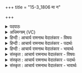 +++
title = "15-3_1806 मा न"

+++
<details><summary>पदपाठः</summary>

मा꣢। नः꣣। इन्द्र। पीयत्न꣡वे꣢। मा। श꣡र्ध꣢꣯ते। प꣡रा꣢꣯। दाः꣣। शि꣡क्ष꣢꣯। श꣣चीवः। श꣡ची꣢꣯भिः। १८०६।
</details>

<details><summary>अधिमन्त्रम् (VC)</summary>

- इन्द्रः
- मेधातिथिः काण्वः
- गायत्री
- षड्जः
</details>

<details><summary>हिन्दी : आचार्य रामनाथ वेदालंकार - विषयः</summary>

अब जगदीश्वर से प्रार्थना करते हैं।
</details>

<details><summary>हिन्दी : आचार्य रामनाथ वेदालंकार - पदार्थः</summary>

पदार्थान्वय -  हे (इन्द्र) जगदीश्वर ! आप (नः) हमें (मा) न तो (पीयत्नवे) हिंसक काम, क्रोध, लोभ आदि के लिए और (मा) न ही (शर्धते) बलवान् किसी मानव शत्रु के लिए (परा दाः) छोड़ो। हे (शचीवः) शक्तिशाली परमात्मन् ! आप (शचीभिः) अपनी शक्तियों से (शिक्ष) हमें शक्तिशाली बनाने की इच्छा करो ॥३॥ यहाँ शकार की अनेक बार आवृत्ति में वृत्त्यनुप्रास है। ‘शची’ के दो बार पाठ में लाटानुप्रास अलङ्कार है ॥३॥
</details>

<details><summary>हिन्दी : आचार्य रामनाथ वेदालंकार - भावार्थः</summary>

भावार्थ -  जो परमात्मा में श्रद्धावान् होते हैं,उनकी न हिंसक हिंसा कर पाते हैं,न हरानेवाले शत्रु उन्हें हरा पाते हैं। परमात्मा की प्रेरणा से शक्तिमान् मेधावी और कर्मयोगी होते हुए वे सभी विपदाओं का हनन कर देते हैं ॥३॥
</details>

<details><summary>संस्कृत : आचार्य रामनाथ वेदालंकार - विषयः</summary>

अथ जगदीश्वरं प्रार्थयते।
</details>

<details><summary>संस्कृत : आचार्य रामनाथ वेदालंकार - पदार्थः</summary>

पदार्थान्वय -  हे (इन्द्र) जगदीश्वर ! त्वम् (नः) अस्मान् (मा) नैव (पीयत्नवे) हिंसकाय कामक्रोधलोभादिकाय। [पीयतिर्हिंसाकर्मा। निरु० ४।२५।] (मा) नापि च (शर्धते) बलवते कस्मैचिन्मानवाय शत्रवे। [शर्ध इति बलनाम। निघं० २।९।] (परा दाः) परित्याक्षीः। हे (शचीवः) शक्तिशालिन्, त्वम् (शचीभिः) स्वकीयाभिः शक्तिभिः (शिक्ष२) अस्मान् शक्तान् कर्तुमिच्छ। [शक्लृ शक्तौ, णिचि सन्नन्तः, लोटि रूपम्] ॥३॥ अत्र शकारस्यानेकश आवृत्तौ वृत्त्यनुप्रासः, ‘शची’ इत्यस्य द्विरुक्तौ लाटानुप्रासः ॥३॥
</details>

<details><summary>संस्कृत : आचार्य रामनाथ वेदालंकार - भावार्थः</summary>

भावार्थ -  ये परमात्मनि श्रद्धावन्तो भवन्ति तान् न हिंसका हिंसितुं,न पराजेतारः पराजेतुं शक्नुवन्ति। परमात्म-प्रेरणया शक्तिमन्तो मेधाविनः कर्मयोगिनश्च सन्तस्ते सर्वा अपि विपदो विनिघ्नन्ति ॥३॥
</details>